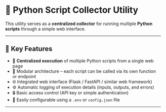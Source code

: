 # 🧩 Python Script Collector Utility

This utility serves as a **centralized collector** for running multiple **Python scripts** through a simple web interface.

---

## 🚀 Key Features

- 🔗 **Centralized execution** of multiple Python scripts from a single web page  
- 🧠 Modular architecture – each script can be called via its own function or endpoint  
- 🌐 Integrated web interface (Flask / FastAPI / similar web framework)  
- ⚙️ Automatic logging of execution details (inputs, outputs, and errors)  
- 🔒 Basic access control (API key or simple authentication)  
- 🧰 Easily configurable using a `.env` or `config.json` file

---


